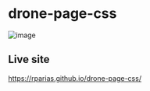# drone-page-css
![image](https://github.com/rparias/drone-page-css/assets/22307059/5d0993f2-23ad-43a9-9b7b-1c8dbd938667)

## Live site
https://rparias.github.io/drone-page-css/
